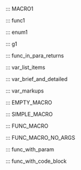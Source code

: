 ::: MACRO1

::: func1

::: enum1

::: g1

::: func_in_para_returns

::: var_list_items

::: var_brief_and_detailed

::: var_markups

::: EMPTY_MACRO

::: SIMPLE_MACRO

::: FUNC_MACRO

::: FUNC_MACRO_NO_ARGS

::: func_with_param

::: func_with_code_block